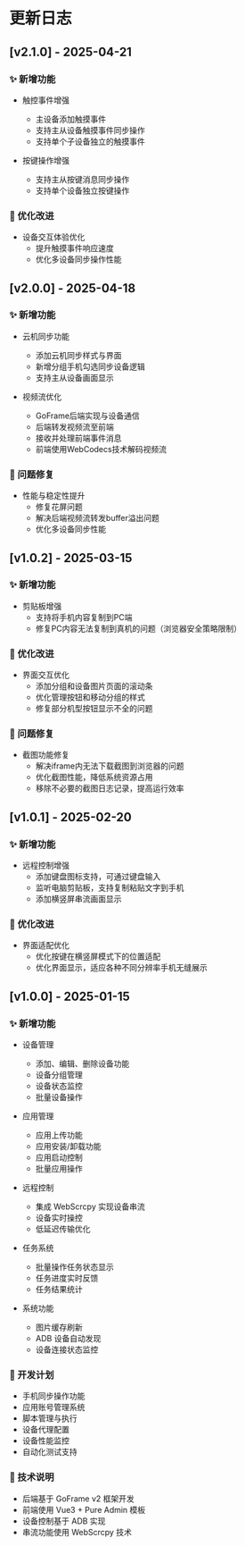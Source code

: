 # 更新日志

## [v2.1.0] - 2025-04-21

### ✨ 新增功能
- 触控事件增强
  - 主设备添加触摸事件
  - 支持主从设备触摸事件同步操作
  - 支持单个子设备独立的触摸事件

- 按键操作增强
  - 支持主从按键消息同步操作
  - 支持单个设备独立按键操作

### 🔄 优化改进
- 设备交互体验优化
  - 提升触摸事件响应速度
  - 优化多设备同步操作性能

## [v2.0.0] - 2025-04-18

### ✨ 新增功能
- 云机同步功能
  - 添加云机同步样式与界面
  - 新增分组手机勾选同步设备逻辑
  - 支持主从设备画面显示

- 视频流优化
  - GoFrame后端实现与设备通信
  - 后端转发视频流至前端
  - 接收并处理前端事件消息
  - 前端使用WebCodecs技术解码视频流

### 🐛 问题修复
- 性能与稳定性提升
  - 修复花屏问题
  - 解决后端视频流转发buffer溢出问题
  - 优化多设备同步性能

## [v1.0.2] - 2025-03-15

### ✨ 新增功能
- 剪贴板增强
  - 支持将手机内容复制到PC端
  - 修复PC内容无法复制到真机的问题（浏览器安全策略限制）

### 🔄 优化改进
- 界面交互优化
  - 添加分组和设备图片页面的滚动条
  - 优化管理按钮和移动分组的样式
  - 修复部分机型按钮显示不全的问题

### 🐛 问题修复
- 截图功能修复
  - 解决iframe内无法下载截图到浏览器的问题
  - 优化截图性能，降低系统资源占用
  - 移除不必要的截图日志记录，提高运行效率

## [v1.0.1] - 2025-02-20

### ✨ 新增功能
- 远程控制增强
  - 添加键盘图标支持，可通过键盘输入
  - 监听电脑剪贴板，支持复制粘贴文字到手机
  - 添加横竖屏串流画面显示

### 🔄 优化改进
- 界面适配优化
  - 优化按键在横竖屏模式下的位置适配
  - 优化界面显示，适应各种不同分辨率手机无缝展示

## [v1.0.0] - 2025-01-15

### ✨ 新增功能
- 设备管理
  - 添加、编辑、删除设备功能
  - 设备分组管理
  - 设备状态监控
  - 批量设备操作

- 应用管理
  - 应用上传功能
  - 应用安装/卸载功能
  - 应用启动控制
  - 批量应用操作

- 远程控制
  - 集成 WebScrcpy 实现设备串流
  - 设备实时操控
  - 低延迟传输优化

- 任务系统
  - 批量操作任务状态显示
  - 任务进度实时反馈
  - 任务结果统计

- 系统功能
  - 图片缓存刷新
  - ADB 设备自动发现
  - 设备连接状态监控

### 🎯 开发计划
- 手机同步操作功能
- 应用账号管理系统
- 脚本管理与执行
- 设备代理配置
- 设备性能监控
- 自动化测试支持

### 📝 技术说明
- 后端基于 GoFrame v2 框架开发
- 前端使用 Vue3 + Pure Admin 模板
- 设备控制基于 ADB 实现
- 串流功能使用 WebScrcpy 技术 